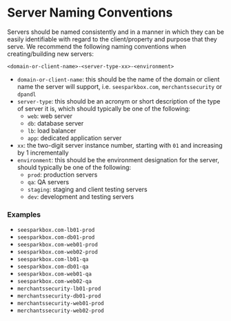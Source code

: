 # Server Naming Conventions

Servers should be named consistently and in a manner in which they can be easily identifiable with regard to the client/property and purpose that they serve. We recommend the following naming conventions when creating/building new servers:

```
<domain-or-client-name>-<server-type-xx>-<environment>
```

- `domain-or-client-name`: this should be the name of the domain or client name the server will support, i.e. `seesparkbox.com`, `merchantssecurity` or `dpandl`
- `server-type`: this should be an acronym or short description of the type of server it is, which should typically be one of the following:
  - `web`: web server
  - `db`: database server
  - `lb`: load balancer
  - `app`: dedicated application server
- `xx`: the two-digit server instance number, starting with `01` and increasing by 1 incrementally
- `environment`: this should be the environment designation for the server, should typically be one of the following:
  - `prod`: production servers
  - `qa`: QA servers
  - `staging`: staging and client testing servers
  - `dev`: development and testing servers

### Examples

- `seesparkbox.com-lb01-prod`
- `seesparkbox.com-db01-prod`
- `seesparkbox.com-web01-prod`
- `seesparkbox.com-web02-prod`
- `seesparkbox.com-lb01-qa`
- `seesparkbox.com-db01-qa`
- `seesparkbox.com-web01-qa`
- `seesparkbox.com-web02-qa`
- `merchantssecurity-lb01-prod`
- `merchantssecurity-db01-prod`
- `merchantssecurity-web01-prod`
- `merchantssecurity-web02-prod`
